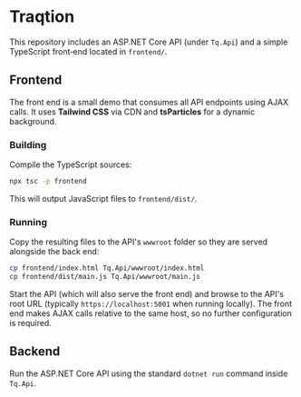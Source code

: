# Traqtion

This repository includes an ASP.NET Core API (under `Tq.Api`) and a simple TypeScript front‑end located in `frontend/`.

## Frontend

The front end is a small demo that consumes all API endpoints using AJAX calls. It uses **Tailwind CSS** via CDN and **tsParticles** for a dynamic background.

### Building

Compile the TypeScript sources:

```bash
npx tsc -p frontend
```

This will output JavaScript files to `frontend/dist/`.

### Running

Copy the resulting files to the API's `wwwroot` folder so they are served alongside the back end:

```bash
cp frontend/index.html Tq.Api/wwwroot/index.html
cp frontend/dist/main.js Tq.Api/wwwroot/main.js
```

Start the API (which will also serve the front end) and browse to the API's root URL (typically `https://localhost:5001` when running locally). The front end makes AJAX calls relative to the same host, so no further configuration is required.

## Backend

Run the ASP.NET Core API using the standard `dotnet run` command inside `Tq.Api`.
